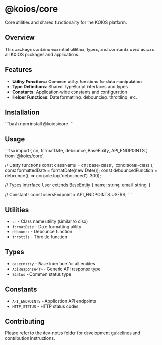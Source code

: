 # @koios/core

Core utilities and shared functionality for the KOIOS platform.

## Overview

This package contains essential utilities, types, and constants used across all KOIOS packages and applications.

## Features

- **Utility Functions**: Common utility functions for data manipulation
- **Type Definitions**: Shared TypeScript interfaces and types
- **Constants**: Application-wide constants and configuration
- **Helper Functions**: Date formatting, debouncing, throttling, etc.

## Installation

\`\`\`bash
npm install @koios/core
\`\`\`

## Usage

\`\`\`tsx
import { cn, formatDate, debounce, BaseEntity, API_ENDPOINTS } from '@koios/core';

// Utility functions
const className = cn('base-class', 'conditional-class');
const formattedDate = formatDate(new Date());
const debouncedFunction = debounce(() => console.log('debounced'), 300);

// Types
interface User extends BaseEntity {
  name: string;
  email: string;
}

// Constants
const usersEndpoint = API_ENDPOINTS.USERS;
\`\`\`

## Utilities

- `cn` - Class name utility (similar to clsx)
- `formatDate` - Date formatting utility
- `debounce` - Debounce function
- `throttle` - Throttle function

## Types

- `BaseEntity` - Base interface for all entities
- `ApiResponse<T>` - Generic API response type
- `Status` - Common status type

## Constants

- `API_ENDPOINTS` - Application API endpoints
- `HTTP_STATUS` - HTTP status codes

## Contributing

Please refer to the dev-notes folder for development guidelines and contribution instructions.
